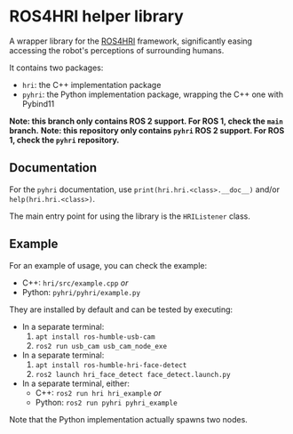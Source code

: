 # ROS4HRI helper library

A wrapper library for the [ROS4HRI](https://wiki.ros.org/hri) framework,
significantly easing accessing the robot's perceptions of surrounding humans.

It contains two packages:
- `hri`: the C++ implementation package
- `pyhri`: the Python implementation package, wrapping the C++ one with Pybind11

**Note: this branch only contains ROS 2 support. For ROS 1, check the `main` branch.**
**Note: this repository only contains `pyhri` ROS 2 support. For ROS 1, check the `pyhri` repository.**

## Documentation

For the `pyhri` documentation, use `print(hri.hri.<class>.__doc__)` and/or `help(hri.hri.<class>)`.

The main entry point for using the library is the `HRIListener` class.

## Example

For an example of usage, you can check the example:
- C++: `hri/src/example.cpp` _or_
- Python: `pyhri/pyhri/example.py`

They are installed by default and can be tested by executing:
- In a separate terminal:
  1. `apt install ros-humble-usb-cam`
  2. `ros2 run usb_cam usb_cam_node_exe`
- In a separate terminal:
  1. `apt install ros-humble-hri-face-detect`
  2. `ros2 launch hri_face_detect face_detect.launch.py`
- In a separate terminal, either:
  - C++: `ros2 run hri hri_example`  _or_
  - Python: `ros2 run pyhri pyhri_example`

Note that the Python implementation actually spawns two nodes.
